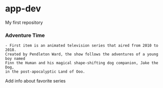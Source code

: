 # app-dev
My first repository
### Adventure Time
	- First item is an animated television series that aired from 2010 to 2018. 
	Created by Pendleton Ward, the show follows the adventures of a young boy named 
	Finn the Human and his magical shape-shifting dog companion, Jake the Dog, 
	in the post-apocalyptic Land of Ooo.

Add info about favorite series

